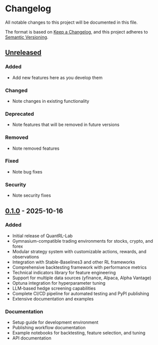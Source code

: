 # Changelog

All notable changes to this project will be documented in this file.

The format is based on [Keep a Changelog](https://keepachangelog.com/en/1.0.0/),
and this project adheres to [Semantic Versioning](https://semver.org/spec/v2.0.0.html).

## [Unreleased]

### Added
- Add new features here as you develop them

### Changed
- Note changes in existing functionality

### Deprecated
- Note features that will be removed in future versions

### Removed
- Note removed features

### Fixed
- Note bug fixes

### Security
- Note security fixes

## [0.1.0] - 2025-10-16

### Added
- Initial release of QuantRL-Lab
- Gymnasium-compatible trading environments for stocks, crypto, and forex
- Modular strategy system with customizable actions, rewards, and observations
- Integration with Stable-Baselines3 and other RL frameworks
- Comprehensive backtesting framework with performance metrics
- Technical indicators library for feature engineering
- Support for multiple data sources (yfinance, Alpaca, Alpha Vantage)
- Optuna integration for hyperparameter tuning
- LLM-based hedge screening capabilities
- Complete CI/CD pipeline for automated testing and PyPI publishing
- Extensive documentation and examples

### Documentation
- Setup guide for development environment
- Publishing workflow documentation
- Example notebooks for backtesting, feature selection, and tuning
- API documentation

[Unreleased]: https://github.com/whanyu1212/QuantRL-Lab/compare/v0.1.0...HEAD
[0.1.0]: https://github.com/whanyu1212/QuantRL-Lab/releases/tag/v0.1.0
